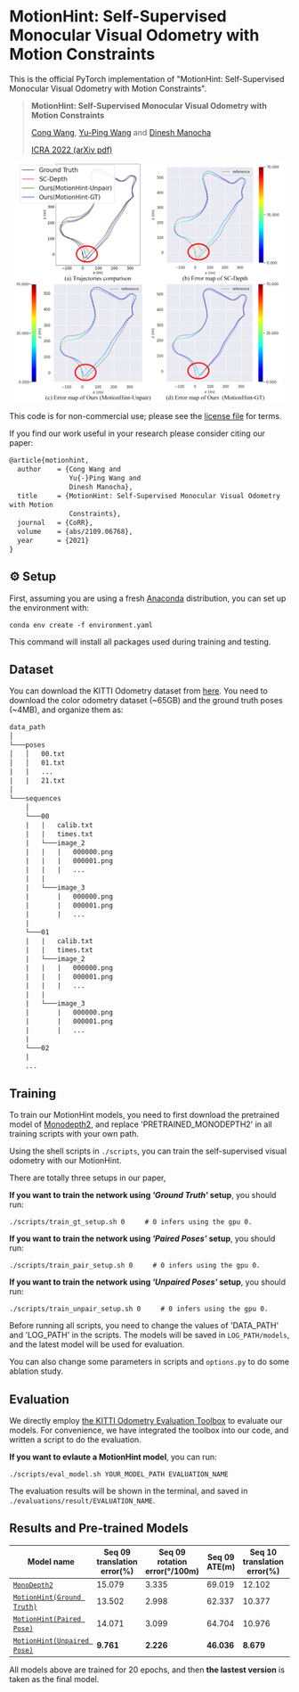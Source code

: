 # MotionHint: Self-Supervised Monocular Visual Odometry with Motion Constraints

This is the official PyTorch implementation of "MotionHint: Self-Supervised Monocular Visual Odometry with Motion Constraints".

> **MotionHint: Self-Supervised Monocular Visual Odometry with Motion Constraints**
>
> [Cong Wang](https://scholar.google.com/citations?user=0gSn6sgAAAAJ&hl=en), [Yu-Ping Wang](https://scholar.google.com/citations?user=S41MwX0AAAAJ&hl=en) and [Dinesh Manocha](https://scholar.google.com/citations?user=X08l_4IAAAAJ&hl=en)
>
> [ICRA 2022 (arXiv pdf)](https://arxiv.org/abs/2109.06768)

<p align="center">
  <img src="assets/teaser.jpg" alt="quantitive results" width="480" />
</p>

This code is for non-commercial use; please see the [license file](LICENSE) for terms.

If you find our work useful in your research please consider citing our paper:

```
@article{motionhint,
  author    = {Cong Wang and
               Yu{-}Ping Wang and
               Dinesh Manocha},
  title     = {MotionHint: Self-Supervised Monocular Visual Odometry with Motion
               Constraints},
  journal   = {CoRR},
  volume    = {abs/2109.06768},
  year      = {2021}
}
```

## ⚙️ Setup

First, assuming you are using a fresh [Anaconda](https://www.anaconda.com/download/) distribution, you can set up the environment with:
```shell
conda env create -f environment.yaml
```

This command will install all packages used during training and testing.

## Dataset

You can download the KITTI Odometry dataset from [here](http://www.cvlibs.net/datasets/kitti/eval_odometry.php).
You need to download the color odometry dataset (~65GB) and the ground truth poses (~4MB), and organize them as:

```
data_path
│
└───poses
│   │   00.txt
│   │   01.txt
|   |   ...
|   |   21.txt
│   
└───sequences
    │   
    └───00
    |   |   calib.txt
    |   |   times.txt
    |   └───image_2
    |   |   |   000000.png
    |   |   |   000001.png
    |   |   |   ...
    |   |      
    |   └───image_3
    |       |   000000.png
    |       |   000001.png
    |       |   ...
    |   
    └───01
    |   |   calib.txt
    |   |   times.txt
    |   └───image_2
    |   |   |   000000.png
    |   |   |   000001.png
    |   |   |   ...
    |   |      
    |   └───image_3
    |       |   000000.png
    |       |   000001.png
    |       |   ...
    |
    └───02
    |
    ...
```

## Training

To train our MotionHint models, you need to first download the pretrained model of [Monodepth2](https://drive.google.com/drive/folders/1TwdYB8B3sB9NyWR9Q4eNVtOnQ1B4Fxu9?usp=sharing), and replace 'PRETRAINED_MONODEPTH2' in all training scripts with your own path.

Using the shell scripts in ```./scripts```, you can train the self-supervised visual odometry with our MotionHint.

There are totally three setups in our paper,

**If you want to train the network using *'Ground Truth'* setup**, you should run:
```shell
./scripts/train_gt_setup.sh 0     # 0 infers using the gpu 0.
```

**If you want to train the network using *'Paired Poses'* setup**, you should run:
```shell
./scripts/train_pair_setup.sh 0     # 0 infers using the gpu 0.
```

**If you want to train the network using *'Unpaired Poses'* setup**, you should run:
```shell
./scripts/train_unpair_setup.sh 0     # 0 infers using the gpu 0.
```

Before running all scripts, you need to change the values of 'DATA_PATH' and 'LOG_PATH' in the scripts. The models will be saved in ```LOG_PATH/models```, and the latest model will be used for evaluation.

You can also change some parameters in scripts and ```options.py``` to do some ablation study.

## Evaluation

We directly employ [the KITTI Odometry Evaluation Toolbox](https://github.com/Huangying-Zhan/kitti-odom-eval) to evaluate our models. For convenience, we have integrated the toolbox into our code, and written a script to do the evaluation.

**If you want to evlaute a MotionHint model**, you can run:
```shell
./scripts/eval_model.sh YOUR_MODEL_PATH EVALUATION_NAME
```
The evaluation results will be shown in the terminal, and saved in ```./evaluations/result/EVALUATION_NAME```.

## Results and Pre-trained Models

| Model name        | Seq 09 translation error(%) | Seq 09 rotation error(°/100m) | Seq 09 ATE(m) | Seq 10 translation error(%) | Seq 10 rotation error(°/100m) | Seq 10 ATE(m) | 
|------------------------|-------------------|--------------------------|-----------------|------|----------------|----|
| [`MonoDepth2`](https://drive.google.com/drive/folders/1TwdYB8B3sB9NyWR9Q4eNVtOnQ1B4Fxu9?usp=sharing)| 15.079 | 3.335 | 69.019 | 12.102 | 4.927 | 19.371 |
| [`MotionHint(Ground Truth)`](https://drive.google.com/drive/folders/1ubB-6U65VpAS3dAEUxgbdY1HFb3okvf7?usp=sharing) | 13.502 | 2.998 | 62.337 | 10.377 | 4.453 | 17.541 |
| [`MotionHint(Paired Pose)`](https://drive.google.com/drive/folders/15l1uqj_ooVYpoeh7p7NdCz92-ZdfijgC?usp=sharing) | 14.071 | 3.099 | 64.704 | 10.976 | 4.495 | 17.752 |
| [`MotionHint(Unpaired Pose)`](https://drive.google.com/drive/folders/19j6cJCxF9lIp-lFO3c0sk9IQwuxlGrZM?usp=sharing) | **9.761** | **2.226** | **46.036** | **8.679** | **3.334** | **13.282** |

All models above are trained for 20 epochs, and then **the lastest version** is taken as the final model.
